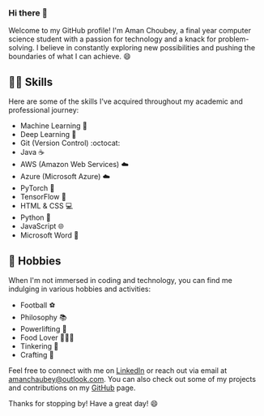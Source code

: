 ### Hi there 👋

Welcome to my GitHub profile! I'm Aman Choubey, a final year computer science student with a passion for technology and a knack for problem-solving. I believe in constantly exploring new possibilities and pushing the boundaries of what I can achieve. 😄

## 👨‍💻 Skills

Here are some of the skills I've acquired throughout my academic and professional journey:

- Machine Learning 🤖
- Deep Learning 🧠
- Git (Version Control) :octocat:
- Java ☕
- AWS (Amazon Web Services) ☁️
- Azure (Microsoft Azure) ☁️
- PyTorch 🐍
- TensorFlow 🧠
- HTML & CSS 💻
- Python 🐍
- JavaScript 🌐
- Microsoft Word 📝

## 🎉 Hobbies

When I'm not immersed in coding and technology, you can find me indulging in various hobbies and activities:

- Football ⚽️
- Philosophy 📚
- Powerlifting 💪
- Food Lover 🍔🍕🍣
- Tinkering 🔧
- Crafting 🎨

Feel free to connect with me on [LinkedIn](www.linkedin.com/in/choobs) or reach out via email at amanchaubey@outlook.com. You can also check out some of my projects and contributions on my [GitHub](www.github.com/choobs1) page.

Thanks for stopping by! Have a great day! 😄



<!--
**choobs1/choobs1** is a ✨ _special_ ✨ repository because its `README.md` (this file) appears on your GitHub profile.

Here are some ideas to get you started:

- 🔭 I’m currently working on ...
- 🌱 I’m currently learning ...
- 👯 I’m looking to collaborate on ...
- 🤔 I’m looking for help with ...
- 💬 Ask me about ...
- 📫 How to reach me: ...
- 😄 Pronouns: ...
- ⚡ Fun fact: ...
-->
